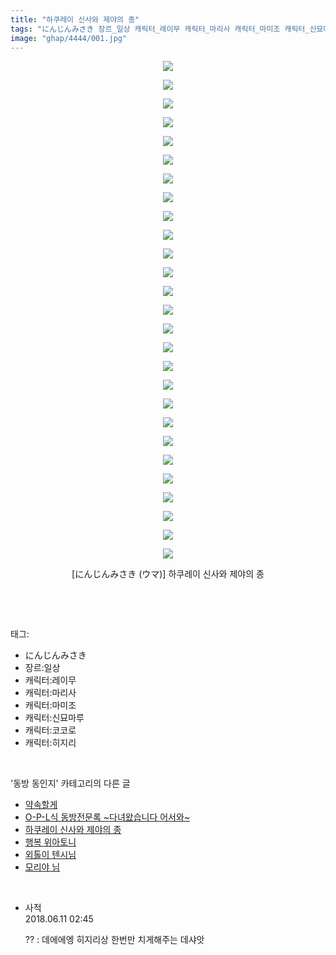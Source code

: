 ```yaml
---
title: "하쿠레이 신사와 제야의 종"
tags: "にんじんみさき 장르_일상 캐릭터_레이무 캐릭터_마리사 캐릭터_마미조 캐릭터_신묘마루 캐릭터_코코로 캐릭터_히지리 ウマ 동방_동인지"
image: "ghap/4444/001.jpg"
---
```

<div class="article">
<p style="text-align: center; clear: none; float: none;"><img src="{{ site.nasurl }}/ghap/4444/001.jpg"/></p>
<p style="text-align: center; clear: none; float: none;"><img src="{{ site.nasurl }}/ghap/4444/002.jpg"/></p>
<p style="text-align: center; clear: none; float: none;"><img src="{{ site.nasurl }}/ghap/4444/003.jpg"/></p>
<p style="text-align: center; clear: none; float: none;"><img src="{{ site.nasurl }}/ghap/4444/004.jpg"/></p>
<p style="text-align: center; clear: none; float: none;"><img src="{{ site.nasurl }}/ghap/4444/005.jpg"/></p>
<p style="text-align: center; clear: none; float: none;"><img src="{{ site.nasurl }}/ghap/4444/006.jpg"/></p>
<p style="text-align: center; clear: none; float: none;"><img src="{{ site.nasurl }}/ghap/4444/007.jpg"/></p>
<p style="text-align: center; clear: none; float: none;"><img src="{{ site.nasurl }}/ghap/4444/008.jpg"/></p>
<p style="text-align: center; clear: none; float: none;"><img src="{{ site.nasurl }}/ghap/4444/009.jpg"/></p>
<p style="text-align: center; clear: none; float: none;"><img src="{{ site.nasurl }}/ghap/4444/010.jpg"/></p>
<p style="text-align: center; clear: none; float: none;"><img src="{{ site.nasurl }}/ghap/4444/011.jpg"/></p>
<p style="text-align: center; clear: none; float: none;"><img src="{{ site.nasurl }}/ghap/4444/012.jpg"/></p>
<p style="text-align: center; clear: none; float: none;"><img src="{{ site.nasurl }}/ghap/4444/013.jpg"/></p>
<p style="text-align: center; clear: none; float: none;"><img src="{{ site.nasurl }}/ghap/4444/014.jpg"/></p>
<p style="text-align: center; clear: none; float: none;"><img src="{{ site.nasurl }}/ghap/4444/015.jpg"/></p>
<p style="text-align: center; clear: none; float: none;"><img src="{{ site.nasurl }}/ghap/4444/016.jpg"/></p>
<p style="text-align: center; clear: none; float: none;"><img src="{{ site.nasurl }}/ghap/4444/017.jpg"/></p>
<p style="text-align: center; clear: none; float: none;"><img src="{{ site.nasurl }}/ghap/4444/018.jpg"/></p>
<p style="text-align: center; clear: none; float: none;"><img src="{{ site.nasurl }}/ghap/4444/019.jpg"/></p>
<p style="text-align: center; clear: none; float: none;"><img src="{{ site.nasurl }}/ghap/4444/020.jpg"/></p>
<p style="text-align: center; clear: none; float: none;"><img src="{{ site.nasurl }}/ghap/4444/021.jpg"/></p>
<p style="text-align: center; clear: none; float: none;"><img src="{{ site.nasurl }}/ghap/4444/022.jpg"/></p>
<p style="text-align: center; clear: none; float: none;"><img src="{{ site.nasurl }}/ghap/4444/023.jpg"/></p>
<p style="text-align: center; clear: none; float: none;"><img src="{{ site.nasurl }}/ghap/4444/024.jpg"/></p>
<p style="text-align: center; clear: none; float: none;"><img src="{{ site.nasurl }}/ghap/4444/025.jpg"/></p>
<p style="text-align: center; clear: none; float: none;"><img src="{{ site.nasurl }}/ghap/4444/026.jpg"/></p>
<p style="text-align: center; clear: none; float: none;"><img src="{{ site.nasurl }}/ghap/4444/027.jpg"/></p>
<p style="text-align: center; clear: none; float: none;">[にんじんみさき (ウマ)] 하쿠레이 신사와 제야의 종</p>
<p><br/></p>
</div><br/>
<div class="tagTrail">
<p>태그: </p>
<ul>
<li>にんじんみさき</li>
<li>장르:일상</li>
<li>캐릭터:레이무</li>
<li>캐릭터:마리사</li>
<li>캐릭터:마미조</li>
<li>캐릭터:신묘마루</li>
<li>캐릭터:코코로</li>
<li>캐릭터:히지리</li>
</ul>
</div><br/>
<div class="another">
<p>'동방 동인지' 카테고리의 다른 글</p>
<ul>
<li><a href="/2018-06-11-ghap_4446">약속할게</a></li>
<li><a href="/2018-06-11-ghap_4445">O-P-L식 동방전문록 ~다녀왔습니다 어서와~</a></li>
<li><a href="/2018-06-11-ghap_4444">하쿠레이 신사와 제야의 종</a></li>
<li><a href="/2018-06-11-ghap_4443">행복 위아토니</a></li>
<li><a href="/2018-06-11-ghap_4442">외톨이 텐시님</a></li>
<li><a href="/2018-06-09-ghap_4397">모리야 님</a></li>
</ul>
</div><br/>
<div class="cb_module cb_fluid">
<div class="cb_wrt cb_profile">
<div class="comment">
<ul>
<li class="cb_thumb_off" id="comment15269134">
<div class="cb_comment_area">
<div class="cb_info_area">
<div class="cb_section">
<span class="cb_nick_name">사적</span>
</div>
<div class="cb_section">
<span class="cb_date">2018.06.11 02:45 </span>
</div>
</div>
<div class="cb_dsc_comment">
<p class="cb_dsc">
											?? : 데에에엥 히지리상 한번만 치게해주는 데샤앗
										</p>
</div>
</div></li>
</ul>
</div>
</div><!-- commentList close -->
</div><br/>
